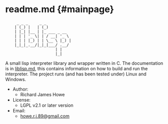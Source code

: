 readme.md {#mainpage}
=========
         _ _ _     _ _           
        | (_) |   | (_)          
        | |_| |__ | |_ ___ _ __  
        | | | '_ \| | / __| '_ \ 
        | | | |_) | | \__ \ |_) |
        |_|_|_.__/|_|_|___/ .__/ 
                          | |    
                          |_|    


A small lisp interpreter library and wrapper written in C. The documentation 
is in [liblisp.md][], this contains information on how to build and run the
interpreter. The project runs (and has been tested under) Linux and Windows.

* Author:
  - Richard James Howe
* License:
  - LGPL v2.1 or later version
* Email:
  - <howe.r.j.89@gmail.com>

[liblisp.md]: liblisp.md
